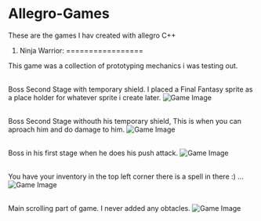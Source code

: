 Allegro-Games
=============

These are the games I hav created with allegro C++

1. Ninja Warrior:
=================
<p>
This game was a collection of prototyping mechanics i was testing out.
</p><p><br/>
Boss Second Stage with temporary shield. I placed a Final Fantasy sprite as a place holder for whatever sprite i create later.
<img src="http://i.imgur.com/cqmsF6es.jpg" alt="Game Image">
</p><p><br/>
Boss Second Stage withouth his temporary shield, This is when you can aproach him and do damage to him.
<img src="http://i.imgur.com/Jiq1b1Qs.jpg" alt="Game Image">
</p><p><br/>
Boss in his first stage when he does his push attack.
<img src="http://i.imgur.com/PHi7LuLs.jpg" alt="Game Image">
</p><p><br/>
You have your inventory in the top left corner there is a spell in there :) ...
<img src="http://i.imgur.com/dnvquZVs.jpg" alt="Game Image">
</p><p><br/>
Main scrolling part of game. I never added any obtacles.
<img src="http://i.imgur.com/IIH6GjGs.jpg" alt="Game Image">
</p><br/>
